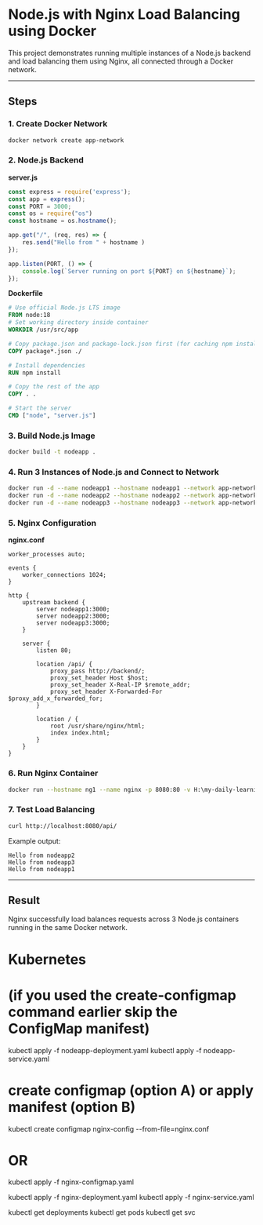 # Node.js with Nginx Load Balancing using Docker

This project demonstrates running multiple instances of a Node.js backend and load balancing them using Nginx, all connected through a Docker network.

---

## Steps

### 1. Create Docker Network
```bash
docker network create app-network
```

### 2. Node.js Backend

**server.js**
```js
const express = require('express');
const app = express();
const PORT = 3000;
const os = require("os")
const hostname = os.hostname();

app.get("/", (req, res) => {
    res.send("Hello from " + hostname )
});

app.listen(PORT, () => {
    console.log(`Server running on port ${PORT} on ${hostname}`);
});
```

**Dockerfile**
```dockerfile
# Use official Node.js LTS image
FROM node:18
# Set working directory inside container
WORKDIR /usr/src/app

# Copy package.json and package-lock.json first (for caching npm install)
COPY package*.json ./

# Install dependencies
RUN npm install

# Copy the rest of the app
COPY . .

# Start the server
CMD ["node", "server.js"]
```

### 3. Build Node.js Image
```bash
docker build -t nodeapp .
```

### 4. Run 3 Instances of Node.js and Connect to Network
```bash
docker run -d --name nodeapp1 --hostname nodeapp1 --network app-network nodeapp
docker run -d --name nodeapp2 --hostname nodeapp2 --network app-network nodeapp
docker run -d --name nodeapp3 --hostname nodeapp3 --network app-network nodeapp
```

### 5. Nginx Configuration

**nginx.conf**
```nginx
worker_processes auto;

events {
    worker_connections 1024;
}

http {
    upstream backend {
        server nodeapp1:3000;
        server nodeapp2:3000;
        server nodeapp3:3000;
    }

    server {
        listen 80;

        location /api/ {
            proxy_pass http://backend/;
            proxy_set_header Host $host;
            proxy_set_header X-Real-IP $remote_addr;
            proxy_set_header X-Forwarded-For $proxy_add_x_forwarded_for;
        }

        location / {
            root /usr/share/nginx/html;
            index index.html;
        }
    }
}
```

### 6. Run Nginx Container
```bash
docker run --hostname ng1 --name nginx -p 8080:80 -v H:\my-daily-learnings\nginx\app\nginx.conf:/etc/nginx/nginx.conf --network app-network -d nginx
```

### 7. Test Load Balancing
```bash
curl http://localhost:8080/api/
```

Example output:
```
Hello from nodeapp2
Hello from nodeapp3
Hello from nodeapp1
```

---

## Result
Nginx successfully load balances requests across 3 Node.js containers running in the same Docker network.

# Kubernetes

# (if you used the create-configmap command earlier skip the ConfigMap manifest)
kubectl apply -f nodeapp-deployment.yaml
kubectl apply -f nodeapp-service.yaml

# create configmap (option A) or apply manifest (option B)
kubectl create configmap nginx-config --from-file=nginx.conf
# OR
kubectl apply -f nginx-configmap.yaml

kubectl apply -f nginx-deployment.yaml
kubectl apply -f nginx-service.yaml

kubectl get deployments
kubectl get pods
kubectl get svc

